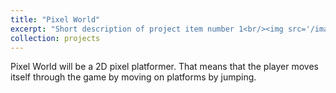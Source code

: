 ```yaml
---
title: "Pixel World"
excerpt: "Short description of project item number 1<br/><img src='/images/500x300.png'>"
collection: projects
---
```


Pixel World will be a 2D pixel platformer. That means that the player moves itself through the game by moving on platforms by jumping.
